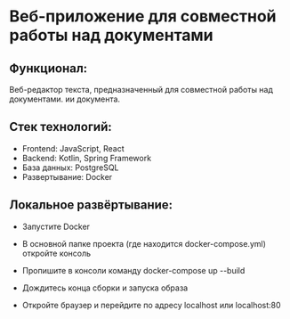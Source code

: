 # Веб-приложение для совместной работы над документами

## Функционал: 

Веб-редактор текста, предназначенный для совместной работы над документами. ии документа.

## Стек технологий:

- Frontend: JavaScript, React
- Backend: Kotlin, Spring Framework
- База данных: PostgreSQL
- Развертывание: Docker

## Локальное развёртывание:

- Запустите Docker

- В основной папке проекта (где находится docker-compose.yml) откройте консоль

- Пропишите в консоли команду docker-compose up --build

- Дождитесь конца сборки и запуска образа

- Откройте браузер и перейдите по адресу localhost или localhost:80
